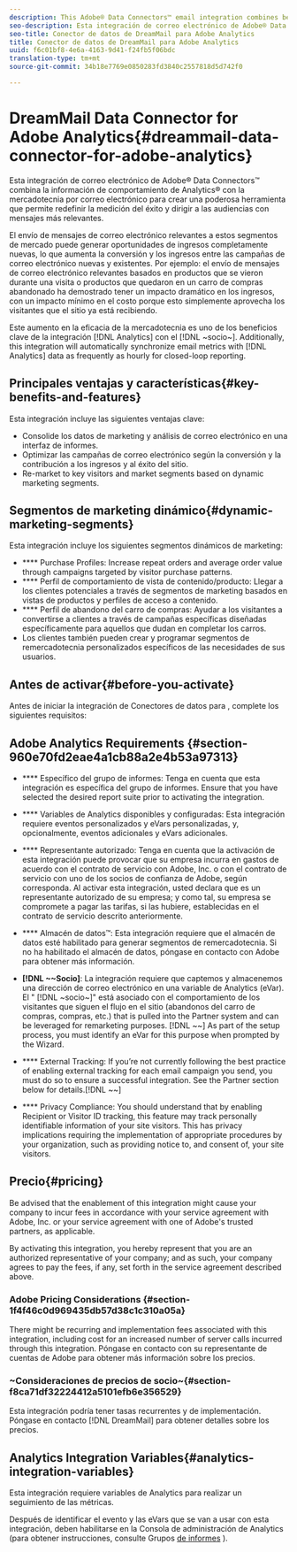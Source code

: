 ```yaml
---
description: This Adobe® Data Connectors™ email integration combines behavioral information from Analytics® with email marketing to create a powerful tool to redefine success measurement and target audiences with more relevant messaging.
seo-description: Esta integración de correo electrónico de Adobe® Data Connectors™ combina la información de comportamiento de Analytics® con la mercadotecnia por correo electrónico para crear una poderosa herramienta que permite redefinir la medición del éxito y dirigir a las audiencias con mensajes más relevantes.
seo-title: Conector de datos de DreamMail para Adobe Analytics
title: Conector de datos de DreamMail para Adobe Analytics
uuid: f6c01bf8-4e6a-4163-9d41-f24fb5f06bdc
translation-type: tm+mt
source-git-commit: 34b18e7769e0850283fd3840c2557818d5d742f0

---
```



# DreamMail Data Connector for Adobe Analytics{#dreammail-data-connector-for-adobe-analytics}

Esta integración de correo electrónico de Adobe® Data Connectors™ combina la información de comportamiento de Analytics® con la mercadotecnia por correo electrónico para crear una poderosa herramienta que permite redefinir la medición del éxito y dirigir a las audiencias con mensajes más relevantes.

El envío de mensajes de correo electrónico relevantes a estos segmentos de mercado puede generar oportunidades de ingresos completamente nuevas, lo que aumenta la conversión y los ingresos entre las campañas de correo electrónico nuevas y existentes. Por ejemplo: el envío de mensajes de correo electrónico relevantes basados en productos que se vieron durante una visita o productos que quedaron en un carro de compras abandonado ha demostrado tener un impacto dramático en los ingresos, con un impacto mínimo en el costo porque esto simplemente aprovecha los visitantes que el sitio ya está recibiendo.

Este aumento en la eficacia de la mercadotecnia es uno de los beneficios clave de la integración [!DNL Analytics] con el [!DNL ~socio~]. Additionally, this integration will automatically synchronize email metrics with [!DNL Analytics] data as frequently as hourly for closed-loop reporting.

## Principales ventajas y características{#key-benefits-and-features}

Esta integración incluye las siguientes ventajas clave:

* Consolide los datos de marketing y análisis de correo electrónico en una interfaz de informes.
* Optimizar las campañas de correo electrónico según la conversión y la contribución a los ingresos y al éxito del sitio.
* Re-market to key visitors and market segments based on dynamic marketing segments.

## Segmentos de marketing dinámico{#dynamic-marketing-segments}

Esta integración incluye los siguientes segmentos dinámicos de marketing:

* **** Purchase Profiles: Increase repeat orders and average order value through campaigns targeted by visitor purchase patterns.
* **** Perfil de comportamiento de vista de contenido/producto: Llegar a los clientes potenciales a través de segmentos de marketing basados en vistas de productos y perfiles de acceso a contenido.
* **** Perfil de abandono del carro de compras: Ayudar a los visitantes a convertirse a clientes a través de campañas específicas diseñadas específicamente para aquellos que dudan en completar los carros.
* Los clientes también pueden crear y programar segmentos de remercadotecnia personalizados específicos de las necesidades de sus usuarios.

## Antes de activar{#before-you-activate}

Antes de iniciar la integración de Conectores de datos para , complete los siguientes requisitos:

## Adobe Analytics Requirements {#section-960e70fd2eae4a1cb88a2e4b53a97313}

* **** Específico del grupo de informes: Tenga en cuenta que esta integración es específica del grupo de informes. Ensure that you have selected the desired report suite prior to activating the integration.
* **** Variables de Analytics disponibles y configuradas: Esta integración requiere eventos personalizados y eVars personalizadas, y, opcionalmente, eventos adicionales y eVars adicionales.

* **** Representante autorizado: Tenga en cuenta que la activación de esta integración puede provocar que su empresa incurra en gastos de acuerdo con el contrato de servicio con Adobe, Inc. o con el contrato de servicio con uno de los socios de confianza de Adobe, según corresponda. Al activar esta integración, usted declara que es un representante autorizado de su empresa; y como tal, su empresa se compromete a pagar las tarifas, si las hubiere, establecidas en el contrato de servicio descrito anteriormente.
* **** Almacén de datos™: Esta integración requiere que el almacén de datos esté habilitado para generar segmentos de remercadotecnia. Si no ha habilitado el almacén de datos, póngase en contacto con Adobe para obtener más información.
* **[!DNL ~~Socio]**: La integración requiere que captemos y almacenemos una dirección de correo electrónico en una variable de Analytics (eVar). El " [!DNL ~socio~]" está asociado con el comportamiento de los visitantes que siguen el flujo en el sitio (abandonos del carro de compras, compras, etc.) that is pulled into the Partner system and can be leveraged for remarketing purposes. [!DNL ~~] As part of the setup process, you must identify an eVar for this purpose when prompted by the Wizard.
* **** External Tracking: If you’re not currently following the best practice of enabling external tracking for each email campaign you send, you must do so to ensure a successful integration. See the Partner section below for details.[!DNL ~~]
* **** Privacy Compliance: You should understand that by enabling Recipient or Visitor ID tracking, this feature may track personally identifiable information of your site visitors. This has privacy implications requiring the implementation of appropriate procedures by your organization, such as providing notice to, and consent of, your site visitors.

## Precio{#pricing}

 Be advised that the enablement of this integration might cause your company to incur fees in accordance with your service agreement with Adobe, Inc. or your service agreement with one of Adobe's trusted partners, as applicable.

By activating this integration, you hereby represent that you are an authorized representative of your company; and as such, your company agrees to pay the fees, if any, set forth in the service agreement described above.

### Adobe Pricing Considerations {#section-1f4f46c0d969435db57d38c1c310a05a}

There might be recurring and implementation fees associated with this integration, including cost for an increased number of server calls incurred through this integration. Póngase en contacto con su representante de cuentas de Adobe para obtener más información sobre los precios.

### ~Consideraciones de precios de socio~{#section-f8ca71df32224412a5101efb6e356529}

Esta integración podría tener tasas recurrentes y de implementación. Póngase en contacto [!DNL DreamMail] para obtener detalles sobre los precios.

## Analytics Integration Variables{#analytics-integration-variables}

Esta integración requiere variables de Analytics para realizar un seguimiento de las métricas.

Después de identificar el evento y las eVars que se van a usar con esta integración, deben habilitarse en la Consola de administración de Analytics (para obtener instrucciones, consulte Grupos [de informes](https://docs.adobe.com/content/help/en/analytics/admin/manage-report-suites/report-suites-admin.html) ).
